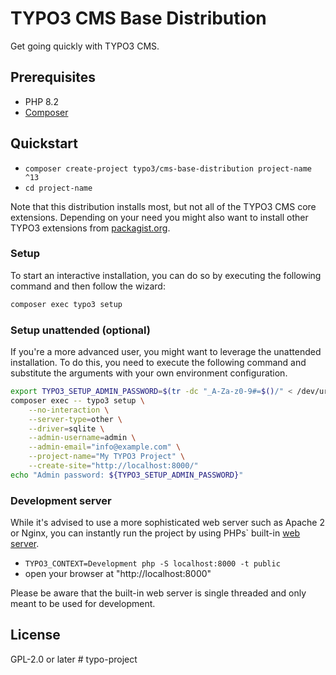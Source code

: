 # TYPO3 CMS Base Distribution

Get going quickly with TYPO3 CMS.

## Prerequisites

* PHP 8.2
* [Composer](https://getcomposer.org/download/)

## Quickstart

* `composer create-project typo3/cms-base-distribution project-name ^13`
* `cd project-name`

Note that this distribution installs most, but not all of the TYPO3 CMS core extensions.
Depending on your need you might also want to install other TYPO3 extensions from
[packagist.org](https://packagist.org/?type=typo3-cms-framework).

### Setup

To start an interactive installation, you can do so by executing the following
command and then follow the wizard:

```bash
composer exec typo3 setup
```

### Setup unattended (optional)

If you're a more advanced user, you might want to leverage the unattended installation.
To do this, you need to execute the following command and substitute the arguments
with your own environment configuration.

```bash
export TYPO3_SETUP_ADMIN_PASSWORD=$(tr -dc "_A-Za-z0-9#=$()/" < /dev/urandom | head -c24)
composer exec -- typo3 setup \
    --no-interaction \
    --server-type=other \
    --driver=sqlite \
    --admin-username=admin \
    --admin-email="info@example.com" \
    --project-name="My TYPO3 Project" \
    --create-site="http://localhost:8000/"
echo "Admin password: ${TYPO3_SETUP_ADMIN_PASSWORD}"
```

### Development server

While it's advised to use a more sophisticated web server such as
Apache 2 or Nginx, you can instantly run the project by using PHPs` built-in
[web server](https://secure.php.net/manual/en/features.commandline.webserver.php).

* `TYPO3_CONTEXT=Development php -S localhost:8000 -t public`
* open your browser at "http://localhost:8000"

Please be aware that the built-in web server is single threaded and only meant
to be used for development.

## License

GPL-2.0 or later
#   t y p o - p r o j e c t  
 